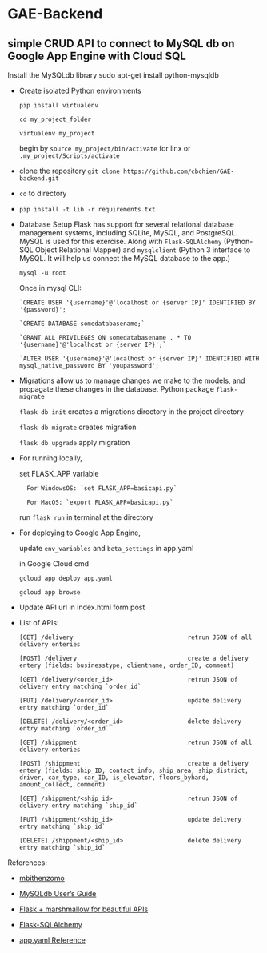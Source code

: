 # GAE-Backend
## simple CRUD API to connect to MySQL db on Google App Engine with Cloud SQL

Install the MySQLdb library
sudo apt-get install python-mysqldb

* Create isolated Python environments

    `pip install virtualenv`

    `cd my_project_folder`

    `virtualenv my_project`

    begin by `source my_project/bin/activate` for linx or `.my_project/Scripts/activate`


* clone the repository `git clone https://github.com/cbchien/GAE-backend.git`

* `cd` to directory

* `pip install -t lib -r requirements.txt`
  
* Database Setup
    Flask has support for several relational database management systems, including SQLite, MySQL, and PostgreSQL. MySQL is used for this exercise.
    Along with `Flask-SQLAlchemy` (Python-SQL Object Relational Mapper) and `mysqlclient` (Python 3 interface to MySQL. It will help us connect the MySQL database to the app.)
    
    `mysql -u root`
    
    Once in mysql CLI:
    
      `CREATE USER '{username}'@'localhost or {server IP}' IDENTIFIED BY '{password}';
      
      `CREATE DATABASE somedatabasename;`
      
      `GRANT ALL PRIVILEGES ON somedatabasename . * TO '{username}'@'localhost or {server IP}';`
      
      `ALTER USER '{username}'@'localhost or {server IP}' IDENTIFIED WITH mysql_native_password BY 'youpassword';

   
* Migrations allow us to manage changes we make to the models, and propagate these changes in the database. Python package `flask-migrate`
    
    `flask db init` creates a migrations directory in the project directory
    
    `flask db migrate` creates migration
    
    `flask db upgrade` apply migration


* For running locally,

    set FLASK_APP variable

        For WindowsOS: `set FLASK_APP=basicapi.py`
    
        For MacOS: `export FLASK_APP=basicapi.py`

    run `flask run` in terminal at the directory

* For deploying to Google App Engine,

    update `env_variables` and `beta_settings` in app.yaml

    in Google Cloud cmd

    `gcloud app deploy app.yaml`

    `gcloud app browse`
    

* Update API url in index.html form post

* List of APIs:

      [GET] /delivery                                retrun JSON of all delivery enteries 
      
      [POST] /delivery                               create a delivery entery (fields: businesstype, clientname, order_ID, comment)
      
      [GET] /delivery/<order_id>                     retrun JSON of delivery entry matching `order_id`
      
      [PUT] /delivery/<order_id>                     update delivery entry matching `order_id`
      
      [DELETE] /delivery/<order_id>                  delete delivery entry matching `order_id`
      
      [GET] /shippment                               retrun JSON of all delivery enteries 
      
      [POST] /shippment                              create a delivery entery (fields: ship_ID, contact_info, ship_area, ship_district, driver, car_type, car_ID, is_elevator, floors_byhand, amount_collect, comment)
      
      [GET] /shippment/<ship_id>                     retrun JSON of delivery entry matching `ship_id`
      
      [PUT] /shippment/<ship_id>                     update delivery entry matching `ship_id`
      
      [DELETE] /shippment/<ship_id>                  delete delivery entry matching `ship_id`

References:

* [mbithenzomo](https://github.com/mbithenzomo/project-dream-team-one)

* [MySQLdb User’s Guide](https://mysqlclient.readthedocs.io/user_guide.html#installation)

* [Flask + marshmallow for beautiful APIs](https://flask-marshmallow.readthedocs.io/en/latest/)

* [Flask-SQLAlchemy](http://flask-sqlalchemy.pocoo.org/2.3/quickstart/)

* [app.yaml Reference](https://cloud.google.com/appengine/docs/standard/python/config/appref)
